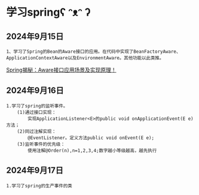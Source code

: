 # 学习springʕ ᵔᴥᵔ ʔ

## 2024年9月15日
    1、学习了Spring的Bean的Aware接口的应用。在代码中实现了BeanFactoryAware、
    ApplicationContextAware以及EnvironmentAware。其他功能以此类推。
[Spring揭秘：Aware接口应用场景及实现原理！](https://blog.csdn.net/qusikao/article/details/136631127)
    
## 2024年9月16日
    1.学习了spring的监听事件。
        (1)通过接口实现：
            实现ApplicationListener<E>的public void onApplicationEvent(E e)方法；
        (2)同过注解实现：
            @EventListener。定义方法public void onEvent(E e);
        (3)监听事件的优先级：
            使用注解@Order(n),n=1,2,3,4;数字越小等级越高，越先执行
## 2024年9月17日
    1.学习了spring的生产事件的类
        

